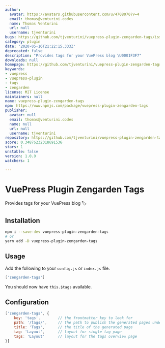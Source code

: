 ```yaml
---
author:
  avatar: https://avatars.githubusercontent.com/u/4708070?v=4
  email: thomas@venturini.codes
  name: Thomas Venturini
  url: null
  username: tjventurini
bugs: https://github.com/tjventurini/vuepress-plugin-zengarden-tags/issues
category: plugin
date: '2020-05-16T21:22:15.333Z'
deprecated: false
description: "Provides tags for your VuePress blog \U0001F3F7"
downloads: null
homepage: https://github.com/tjventurini/vuepress-plugin-zengarden-tags#readme
keywords:
- vuepress
- vuepress-plugin
- tags
- zengarden
license: MIT License
maintainers: null
name: vuepress-plugin-zengarden-tags
npm: https://www.npmjs.com/package/vuepress-plugin-zengarden-tags
publisher:
  avatar: null
  email: thomas@venturini.codes
  name: null
  url: null
  username: tjventurini
repository: https://github.com/tjventurini/vuepress-plugin-zengarden-tags
score: 0.34876232318691536
stars: 1
unstable: false
version: 1.0.0
watchers: 1

---
```


# VuePress Plugin Zengarden Tags

Provides tags for your VuePress blog 🏷

## Installation

```bash
npm i --save-dev vuepress-plugin-zengarden-tags
# or
yarn add -D vuepress-plugin-zengarden-tags
```

## Usage

Add the following to your `config.js` or `index.js` file.

```javascript
['zengarden-tags']
```

You should now have `this.$tags` available.

## Configuration

```javascript
['zengarden-tags', {
    key: 'tags',        // the frontmatter key to look for
    path: '/tags/',     // the path to publish the generated pages under
    title: 'Tags',      // the title of the generated page
    tag: 'Layout',      // layout for single tag page
    tags: 'Layout'      // layout for the tags overview page
}]
```



